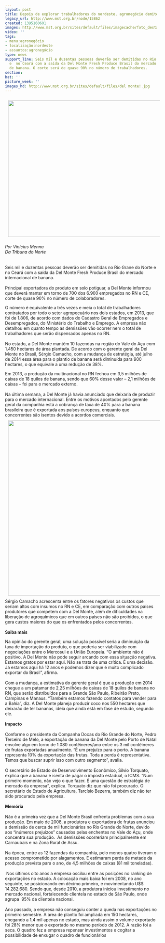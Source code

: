 ```yaml
---
layout: post
title: Depois de explorar trabalhadores do nordeste, agronegócio demite 6 mil
legacy_url: http://www.mst.org.br/node/15862
created: 1395160601
images: http://www.mst.org.br/sites/default/files/imagecache/foto_destaque/del monte!.jpg
video: ''
tags:
- menu:agronegócio
- localização:nordeste
- assuntos:agronegócio
type: news
support_line: Seis mil e duzentas pessoas deverão ser demitidas no Rio Grane do Norte
  e  no Ceará com a saída da Del Monte Fresh Produce Brasil do mercado  internacional
  de banana. O corte será de quase 90% no número de trabalhadores.
section: 
hat: ''
picture_week: ''
images_hd: http://www.mst.org.br/sites/default/files/del monte!.jpg
---
```

<p><img style="margin: 10px;" src="http://www.mst.org.br/sites/default/files/del%20monte.jpg" alt="" height="450" width="600"></p><p><em>Por Vinícius Menna<br>Da Tribuna do Norte<br></em><br><br>Seis mil e duzentas pessoas deverão ser demitidas no Rio Grane do Norte e no Ceará com a saída da Del Monte Fresh Produce Brasil do mercado internacional de banana. <br><br>Principal exportadora do produto em solo potiguar, a Del Monte informou que deverá manter em torno de 700 dos 6.900 empregados no RN e CE, corte de quase 90% no número de colaboradores.</p><p>O número é equivalente a três vezes e meia o total de trabalhadores contratados por todo o setor agropecuário nos dois estados, em 2013, que foi de 1.806, de acordo com dados do Cadastro Geral de Empregados e Desempregados, do Ministério do Trabalho e Emprego. A empresa não detalhou em quanto tempo as demissões vão ocorrer nem o total de trabalhadores que serão dispensados apenas no RN.<br><br>No estado, a Del Monte mantém 10 fazendas na região do Vale do Açu com 1.450 hectares de área plantada. De acordo com o gerente geral da Del Monte no Brasil, Sérgio Camacho, com a mudança de estratégia, até julho de 2014 essa área para o plantio de banana será diminuída para 900 hectares, o que equivale a uma redução de 38%.</p><p>Em 2013, a produção da multinacional no RN fechou em 3,5 milhões de caixas de 18 quilos de banana, sendo que 60% desse valor – 2,1 milhões de caixas – foi para o mercado externo.<br><br>Na última semana, a Del Monte já havia anunciado que deixaria de produzir para o mercado internacional. Entre os motivos apontados pelo gerente geral da companhia está a cobrança de taxa de 40% para a banana brasileira que é exportada aos países europeus, enquanto que concorrentes são isentos devido a acordos comerciais.<br><img style="margin: 10px;" src="http://www.mst.org.br/sites/default/files/demi%C3%A7%C3%A3o%20del%20monte.jpg" alt="" height="578" width="600"><br>Sérgio Camacho acrescenta entre os fatores negativos os custos que seriam altos com insumos no RN e CE, em comparação com outros países produtores que competem com a Del Monte, além de dificuldades na liberação de agroquímicos que em outros países não são proibidos, o que gera custos maiores do que os enfrentados pelos concorrentes.<br><strong><br>Saiba mais</strong></p><p>Na opinião do gerente geral, uma solução possível seria a diminuição da taxa de importação do produto, o que poderia ser viabilizado com negociações entre o Mercosul e a União Europeia. “O ambiente não é positivo. A Del Monte não pode seguir arcando com essa situação negativa. Estamos gratos por estar aqui. Não se trata de uma crítica. É uma decisão. Já estamos aqui há 12 anos e podemos dizer que é muito complicado exportar do Brasil”, afirma.<br><br>Com a mudança, a estimativa do gerente geral é que a produção em 2014 chegue a um patamar de 2,25 milhões de caixas de 18 quilos de banana no RN, que serão distribuídos para a Grande São Paulo, Ribeirão Preto, Campinas e Manaus. “Também estamos fazendo contatos para vender para a Bahia”, diz. A Del Monte planeja produzir coco nos 550 hectares que deixarão de ter bananas, ideia que ainda está em fase de estudo, segundo ele.<br><br><strong>Impacto<br></strong><br>Conforme o presidente da Companha Docas do Rio Grande do Norte, Pedro Terceiro de Melo, a exportação de banana da Del Monte pelo Porto de Natal envolve algo em torno de 1.080 contêineres/ano entre os 3 mil contêineres de frutas exportadas anualmente. “É um prejuízo para o porto. A banana representa 10% da exportação das frutas. Toda a perda é representativa. Temos que buscar suprir isso com outro segmento”, avalia.<br><br>O secretário de Estado de Desenvolvimento Econômico, Silvio Torquato, explica que a banana é isenta de pagar o imposto estadual, o ICMS. “Num primeiro momento, não vejo o que fazer. É uma questão de estratégia de mercado da empresa”, explica. Torquato diz que não foi procurado. O secretário de Estado de Agricultura, Tarcísio Bezerra, também diz não ter sido procurado pela empresa.<br><br><strong>Memória</strong><br><br>Não é a primeira vez que a Del Monte Brasil enfrenta problemas com a sua produção. Em maio de 2008, a produtora e exportadora de frutas anunciou a demissão de cerca de mil funcionários no Rio Grande do Norte, devido aos “inúmeros prejuízos” causados pelas enchentes no Vale do Açu, onde concentra sua produção.&nbsp; As demissões ocorreriam principalmente em Carnaubais e na Zona Rural de Assu.<br><br>Na época, entre as 12 fazendas da companhia, pelo menos quatro tiveram o acesso comprometido por alagamentos. E estimaram perda de metade da produção prevista para o ano, de 4,5 milhões de caixas (81 mil toneladas).<br><br>&nbsp;Nos últimos oito anos a empresa oscilou entre as posições no ranking de exportações no estado. A colocação mais baixa foi em 2008, no ano seguinte, se posicionando em décimo primeiro, e movimentando U$$ 14.282.680. Sendo que, desde 2010, a produtora iniciou investimento no mercado nacional, fortalecendo clientela no estado de São Paulo, onde agrupa&nbsp; 95% da clientela nacional.<br><br>Ano passado, a empresa não conseguiu conter a queda nas exportações no primeiro semestre. A área de plantio foi ampliada em 150 hectares, chegando a 1,4 mil apenas no estado, mas ainda assim o volume exportado foi 28% menor que o exportado no mesmo período de 2012. A razão foi a seca. O quadro fez a empresa repensar investimentos e cogitar a possibilidade de enxugar o quadro de funcionários</p><p>&nbsp;</p>
